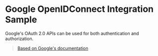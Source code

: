 # Google OpenIDConnect Integration Sample

Google's OAuth 2.0 APIs can be used for both authentication and authorization.

> [Based on Google's documentation](https://developers.google.com/identity/protocols/OpenIDConnect)
